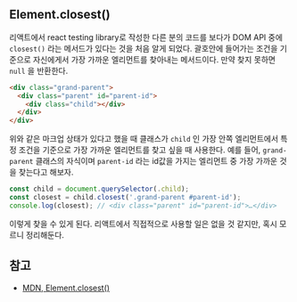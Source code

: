 ## Element.closest()

리액트에서 react testing library로 작성한 다른 분의 코드를 보다가 DOM API 중에 `closest()` 라는 메서드가 있다는 것을 처음 알게 되었다. 괄호안에 들어가는 조건을 기준으로 자신에게서 가장 가까운 엘리먼트를 찾아내는 메서드이다. 만약 찾지 못하면 `null` 을 반환한다.

```html
<div class="grand-parent">
  <div class="parent" id="parent-id">
    <div class="child"></div>
  </div>
</div>
```

위와 같은 마크업 상태가 있다고 했을 때 클래스가 `child` 인 가장 안쪽 엘리먼트에서 특정 조건을 기준으로 가장 가까운 엘리먼트를 찾고 싶을 때 사용한다. 예를 들어, `grand-parent` 클래스의 자식이며 `parent-id` 라는 id값을 가지는 엘리먼트 중 가장 가까운 것을 찾는다고 해보자.

```javascript
const child = document.querySelector(.child);
const closest = child.closest('.grand-parent #parent-id');
console.log(closest); // <div class="parent" id="parent-id">…</div>
```

이렇게 찾을 수 있게 된다. 리액트에서 직접적으로 사용할 일은 없을 것 같지만, 혹시 모르니 정리해둔다.



## 참고

* [MDN, Element.closest()](https://developer.mozilla.org/ko/docs/Web/API/Element/closest)
